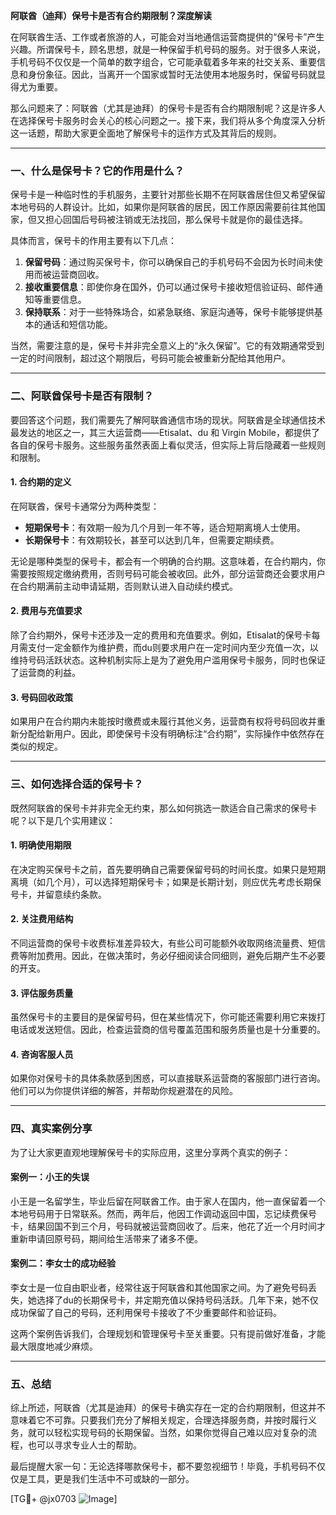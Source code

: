 **阿联酋（迪拜）保号卡是否有合约期限制？深度解读**

在阿联酋生活、工作或者旅游的人，可能会对当地通信运营商提供的“保号卡”产生兴趣。所谓保号卡，顾名思想，就是一种保留手机号码的服务。对于很多人来说，手机号码不仅仅是一个简单的数字组合，它可能承载着多年来的社交关系、重要信息和身份象征。因此，当离开一个国家或暂时无法使用本地服务时，保留号码就显得尤为重要。

那么问题来了：阿联酋（尤其是迪拜）的保号卡是否有合约期限制呢？这是许多人在选择保号卡服务时会关心的核心问题之一。接下来，我们将从多个角度深入分析这一话题，帮助大家更全面地了解保号卡的运作方式及其背后的规则。

---

### **一、什么是保号卡？它的作用是什么？**

保号卡是一种临时性的手机服务，主要针对那些长期不在阿联酋居住但又希望保留本地号码的人群设计。比如，如果你是阿联酋的居民，因工作原因需要前往其他国家，但又担心回国后号码被注销或无法找回，那么保号卡就是你的最佳选择。

具体而言，保号卡的作用主要有以下几点：

1. **保留号码**：通过购买保号卡，你可以确保自己的手机号码不会因为长时间未使用而被运营商回收。
2. **接收重要信息**：即使你身在国外，仍可以通过保号卡接收短信验证码、邮件通知等重要信息。
3. **保持联系**：对于一些特殊场合，如紧急联络、家庭沟通等，保号卡能够提供基本的通话和短信功能。

当然，需要注意的是，保号卡并非完全意义上的“永久保留”。它的有效期通常受到一定的时间限制，超过这个期限后，号码可能会被重新分配给其他用户。

---

### **二、阿联酋保号卡是否有限制？**

要回答这个问题，我们需要先了解阿联酋通信市场的现状。阿联酋是全球通信技术最发达的地区之一，其三大运营商——Etisalat、du 和 Virgin Mobile，都提供了各自的保号卡服务。这些服务虽然表面上看似灵活，但实际上背后隐藏着一些规则和限制。

#### **1. 合约期的定义**
在阿联酋，保号卡通常分为两种类型：
- **短期保号卡**：有效期一般为几个月到一年不等，适合短期离境人士使用。
- **长期保号卡**：有效期较长，甚至可以达到几年，但需要定期续费。

无论是哪种类型的保号卡，都会有一个明确的合约期。这意味着，在合约期内，你需要按照规定缴纳费用，否则号码可能会被收回。此外，部分运营商还会要求用户在合约期满前主动申请延期，否则默认进入自动续约模式。

#### **2. 费用与充值要求**
除了合约期外，保号卡还涉及一定的费用和充值要求。例如，Etisalat的保号卡每月需支付一定金额作为维护费，而du则要求用户在一定时间内至少充值一次，以维持号码活跃状态。这种机制实际上是为了避免用户滥用保号卡服务，同时也保证了运营商的利益。

#### **3. 号码回收政策**
如果用户在合约期内未能按时缴费或未履行其他义务，运营商有权将号码回收并重新分配给新用户。因此，即使保号卡没有明确标注“合约期”，实际操作中依然存在类似的规定。

---

### **三、如何选择合适的保号卡？**

既然阿联酋的保号卡并非完全无约束，那么如何挑选一款适合自己需求的保号卡呢？以下是几个实用建议：

#### **1. 明确使用期限**
在决定购买保号卡之前，首先要明确自己需要保留号码的时间长度。如果只是短期离境（如几个月），可以选择短期保号卡；如果是长期计划，则应优先考虑长期保号卡，并留意续约条款。

#### **2. 关注费用结构**
不同运营商的保号卡收费标准差异较大，有些公司可能额外收取网络流量费、短信费等附加费用。因此，在做决策时，务必仔细阅读合同细则，避免后期产生不必要的开支。

#### **3. 评估服务质量**
虽然保号卡的主要目的是保留号码，但在某些情况下，你可能还需要利用它来拨打电话或发送短信。因此，检查运营商的信号覆盖范围和服务质量也是十分重要的。

#### **4. 咨询客服人员**
如果你对保号卡的具体条款感到困惑，可以直接联系运营商的客服部门进行咨询。他们可以为你提供详细的解答，并帮助你规避潜在的风险。

---

### **四、真实案例分享**

为了让大家更直观地理解保号卡的实际应用，这里分享两个真实的例子：

#### **案例一：小王的失误**
小王是一名留学生，毕业后留在阿联酋工作。由于家人在国内，他一直保留着一个本地号码用于日常联系。然而，两年后，他因工作调动返回中国，忘记续费保号卡，结果回国不到三个月，号码就被运营商回收了。后来，他花了近一个月时间才重新申请回原号码，期间给生活带来了诸多不便。

#### **案例二：李女士的成功经验**
李女士是一位自由职业者，经常往返于阿联酋和其他国家之间。为了避免号码丢失，她选择了du的长期保号卡，并定期充值以保持号码活跃。几年下来，她不仅成功保留了自己的号码，还利用保号卡接收了不少重要邮件和验证码。

这两个案例告诉我们，合理规划和管理保号卡至关重要。只有提前做好准备，才能最大限度地减少麻烦。

---

### **五、总结**

综上所述，阿联酋（尤其是迪拜）的保号卡确实存在一定的合约期限制，但这并不意味着它不可靠。只要我们充分了解相关规定，合理选择服务商，并按时履行义务，就可以轻松实现号码的长期保留。当然，如果你觉得自己难以应对复杂的流程，也可以寻求专业人士的帮助。

最后提醒大家一句：无论选择哪款保号卡，都不要忽视细节！毕竟，手机号码不仅仅是工具，更是我们生活中不可或缺的一部分。

[TG💪+ @jx0703 ![Image](https://github.com/user-attachments/assets/dbca1d08-cadb-493c-b0ec-ad6f7a83f270)]